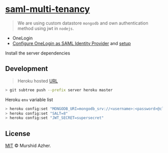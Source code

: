 # [saml-multi-tenancy](https://github.com/murshidazher/saml-multitenancy)

> We are using custom datastore `mongodb` and own authentication method using jwt in `nodejs`.

- OneLogin
- [Configure OneLogin as SAML Identity Provider](https://auth0.com/docs/protocols/saml-configuration-options/configure-onelogin-as-saml-identity-provider) and [setup](http://communicocollege.com/onelogin-setup-1262)

Install the server dependencies

## Development

> Heroku hosted [URL](https://saml-multitenancy.herokuapp.com/)

```sh
> git subtree push --prefix server heroku master
```

Heroku `env` variable list

```sh
> heroku config:set "MONGODB_URI=mongodb_srv://<username>:<password>@cluster0-..."
> heroku config:set "SALT=8"
> heroku config:set "JWT_SECRET=supersecret"
```

## License

[MIT](https://github.com/murshidazher/saml-multtenancy/blob/master/LICENSE) © Murshid Azher.